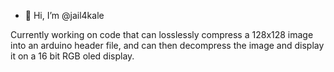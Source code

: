 - 👋 Hi, I’m @jail4kale

Currently working on code that can losslessly compress a 128x128 image into an arduino header file, and can then decompress the image and display it on a 16 bit RGB oled display.


<!---
tomm02/tomm02 is a ✨ special ✨ repository because its `README.md` (this file) appears on your GitHub profile.
You can click the Preview link to take a look at your changes.
--->
